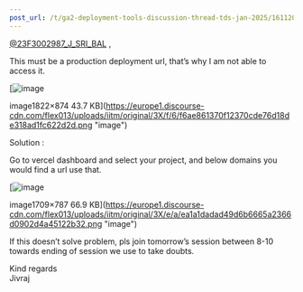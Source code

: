 ```yaml
---
post_url: /t/ga2-deployment-tools-discussion-thread-tds-jan-2025/161120/118
---
```

[@23F3002987\_J\_SRI\_BAL](/u/23f3002987_j_sri_bal) ,

This must be a production deployment url, that’s why I am not able to access it.

[![image](https://europe1.discourse-cdn.com/flex013/uploads/iitm/optimized/3X/f/6/f6ae861370f12370cde76d18de318ad1fc622d2d_2_690x330.png)

image1822×874 43.7 KB](https://europe1.discourse-cdn.com/flex013/uploads/iitm/original/3X/f/6/f6ae861370f12370cde76d18de318ad1fc622d2d.png "image")

Solution :

Go to vercel dashboard and select your project, and below domains you would find a url use that.

[![image](https://europe1.discourse-cdn.com/flex013/uploads/iitm/optimized/3X/e/a/ea1a1dadad49d6b6665a2366d0902d4a45122b32_2_690x317.png)

image1709×787 66.9 KB](https://europe1.discourse-cdn.com/flex013/uploads/iitm/original/3X/e/a/ea1a1dadad49d6b6665a2366d0902d4a45122b32.png "image")

If this doesn’t solve problem, pls join tomorrow’s session between 8-10 towards ending of session we use to take doubts.

Kind regards  
Jivraj